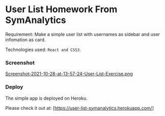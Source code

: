 # User List Homework From SymAnalytics

Requirement: Make a simple user list with usernames as sidebar and user infomation as card.

Technologies used: `React and CSS3`.

### Screenshot

[Screenshot-2021-10-28-at-13-57-24-User-List-Exercise.png](https://postimg.cc/5QNpMcsj)

### Deploy

The simple app is deployed on Heroku.

Please check it out at: [https://user-list-symanalytics.herokuapp.com/]
